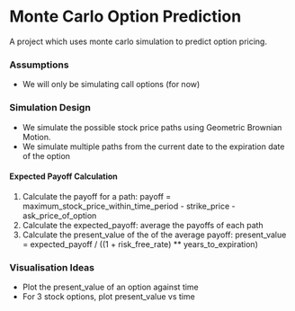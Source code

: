 # Monte Carlo Option Prediction
A project which uses monte carlo simulation to predict option pricing.

### Assumptions
- We will only be simulating call options (for now)

### Simulation Design
- We simulate the possible stock price paths using Geometric Brownian Motion.
- We simulate multiple paths from the current date to the expiration date of the option

#### Expected Payoff Calculation
1. Calculate the payoff for a path: payoff = maximum_stock_price_within_time_period - strike_price - ask_price_of_option
2. Calculate the expected_payoff: average the payoffs of each path
3. Calculate the present_value of the of the average payoff: present_value =  expected_payoff / ((1 + risk_free_rate) ** years_to_expiration)


### Visualisation Ideas
- Plot the present_value of an option against time
- For 3 stock options, plot present_value vs time